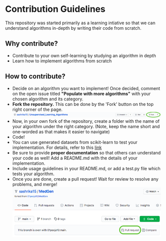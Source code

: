 # Contribution Guidelines

This repository was started primarily as a learning intiative so that we can understand algorithms in-depth by writing their code from scratch.

## Why contribute?
- Contribute to your own self-learning by studying an algorithm in depth
- Learn how to implement algorithms from scratch


## How to contribute?

- Decide on an algorithm you want to implement! Once decided, comment on the open issue titled **"Populate with more algorithms"** with your chosen algorithm and its category.
- **Fork the repository.** This can be done by the 'Fork' button on the top right corner of the page.
![How to fork](assets/fork.png)
- Now, in your own fork of the repository, create a folder with the name of your algorithm under the right category. (Note, keep the name short and one-worded as that makes it easier to navigate)
- Code!
- You can use generated datasets from scikit-learn to test your implementation. For details, refer to this [link](https://scikit-learn.org/stable/datasets/sample_generators.html)
- Be sure to provide **proper documentation** so that others can understand your code as well! Add a README.md with the details of your implementation. 
- Include usage guidelines in your README.md, or add a test.py file which tests your algorithm.
- Once you are done, create a pull request! Wait for review to resolve any problems, and merge!
![How to create a pull request](assets/pr.png)
